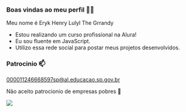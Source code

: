 ### Boas vindas ao meu perfil 🐱‍💻

Meu nome é Eryk Henry Lulyl The Grrandy

- Estou realizando um curso profissional na Alura!
- Eu sou fluente em JavaScript.
- Utilizo essa rede social para postar meus projetos desenvolvidos.

### Patrocinio 📫

000011246668597sp@al.educacao.sp.gov.br

Não aceito patrocionio de empresas pobres 🤗

![](https://tenor.com/fRECrbusYBu.gif)
